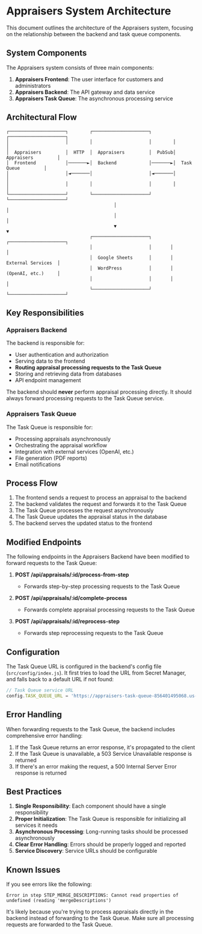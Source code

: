 # Appraisers System Architecture

This document outlines the architecture of the Appraisers system, focusing on the relationship between the backend and task queue components.

## System Components

The Appraisers system consists of three main components:

1. **Appraisers Frontend**: The user interface for customers and administrators
2. **Appraisers Backend**: The API gateway and data service 
3. **Appraisers Task Queue**: The asynchronous processing service

## Architectural Flow

```
┌─────────────────────┐        ┌─────────────────────┐        ┌─────────────────────┐
│                     │        │                     │        │                     │
│  Appraisers         │  HTTP  │  Appraisers         │  PubSub│  Appraisers         │
│  Frontend           │───────►│  Backend            │───────►│  Task Queue         │
│                     │◄───────│                     │◄───────│                     │
│                     │        │                     │        │                     │
└─────────────────────┘        └─────────────────────┘        └─────────────────────┘
                                        │                              │
                                        │                              │
                                        ▼                              ▼
                               ┌─────────────────────┐       ┌─────────────────────┐
                               │                     │       │                     │
                               │  Google Sheets      │       │  External Services  │
                               │  WordPress          │       │  (OpenAI, etc.)     │
                               │                     │       │                     │
                               └─────────────────────┘       └─────────────────────┘
```

## Key Responsibilities

### Appraisers Backend

The backend is responsible for:

- User authentication and authorization
- Serving data to the frontend
- **Routing appraisal processing requests to the Task Queue**
- Storing and retrieving data from databases
- API endpoint management

The backend should **never** perform appraisal processing directly. It should always forward processing requests to the Task Queue service.

### Appraisers Task Queue

The Task Queue is responsible for:

- Processing appraisals asynchronously
- Orchestrating the appraisal workflow
- Integration with external services (OpenAI, etc.)
- File generation (PDF reports)
- Email notifications

## Process Flow

1. The frontend sends a request to process an appraisal to the backend
2. The backend validates the request and forwards it to the Task Queue
3. The Task Queue processes the request asynchronously
4. The Task Queue updates the appraisal status in the database
5. The backend serves the updated status to the frontend

## Modified Endpoints

The following endpoints in the Appraisers Backend have been modified to forward requests to the Task Queue:

1. **POST /api/appraisals/:id/process-from-step**
   - Forwards step-by-step processing requests to the Task Queue

2. **POST /api/appraisals/:id/complete-process**
   - Forwards complete appraisal processing requests to the Task Queue

3. **POST /api/appraisals/:id/reprocess-step**
   - Forwards step reprocessing requests to the Task Queue

## Configuration

The Task Queue URL is configured in the backend's config file (`src/config/index.js`). It first tries to load the URL from Secret Manager, and falls back to a default URL if not found:

```javascript
// Task Queue service URL
config.TASK_QUEUE_URL = 'https://appraisers-task-queue-856401495068.us-central1.run.app';
```

## Error Handling

When forwarding requests to the Task Queue, the backend includes comprehensive error handling:

1. If the Task Queue returns an error response, it's propagated to the client
2. If the Task Queue is unavailable, a 503 Service Unavailable response is returned
3. If there's an error making the request, a 500 Internal Server Error response is returned

## Best Practices

1. **Single Responsibility**: Each component should have a single responsibility
2. **Proper Initialization**: The Task Queue is responsible for initializing all services it needs
3. **Asynchronous Processing**: Long-running tasks should be processed asynchronously
4. **Clear Error Handling**: Errors should be properly logged and reported
5. **Service Discovery**: Service URLs should be configurable

## Known Issues

If you see errors like the following:

```
Error in step STEP_MERGE_DESCRIPTIONS: Cannot read properties of undefined (reading 'mergeDescriptions')
```

It's likely because you're trying to process appraisals directly in the backend instead of forwarding to the Task Queue. Make sure all processing requests are forwarded to the Task Queue. 